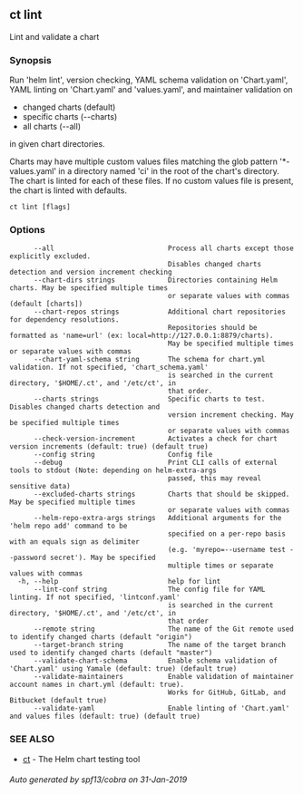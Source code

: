 ## ct lint

Lint and validate a chart

### Synopsis

Run 'helm lint', version checking, YAML schema validation
on 'Chart.yaml', YAML linting on 'Chart.yaml' and 'values.yaml',
and maintainer validation on

* changed charts (default)
* specific charts (--charts)
* all charts (--all)

in given chart directories.

Charts may have multiple custom values files matching the glob pattern
'*-values.yaml' in a directory named 'ci' in the root of the chart's
directory. The chart is linted for each of these files. If no custom
values file is present, the chart is linted with defaults.

```
ct lint [flags]
```

### Options

```
      --all                            Process all charts except those explicitly excluded.
                                       Disables changed charts detection and version increment checking
      --chart-dirs strings             Directories containing Helm charts. May be specified multiple times
                                       or separate values with commas (default [charts])
      --chart-repos strings            Additional chart repositories for dependency resolutions.
                                       Repositories should be formatted as 'name=url' (ex: local=http://127.0.0.1:8879/charts).
                                       May be specified multiple times or separate values with commas
      --chart-yaml-schema string       The schema for chart.yml validation. If not specified, 'chart_schema.yaml'
                                       is searched in the current directory, '$HOME/.ct', and '/etc/ct', in
                                       that order.
      --charts strings                 Specific charts to test. Disables changed charts detection and
                                       version increment checking. May be specified multiple times
                                       or separate values with commas
      --check-version-increment        Activates a check for chart version increments (default: true) (default true)
      --config string                  Config file
      --debug                          Print CLI calls of external tools to stdout (Note: depending on helm-extra-args
                                       passed, this may reveal sensitive data)
      --excluded-charts strings        Charts that should be skipped. May be specified multiple times
                                       or separate values with commas
      --helm-repo-extra-args strings   Additional arguments for the 'helm repo add' command to be
                                       specified on a per-repo basis with an equals sign as delimiter
                                       (e.g. 'myrepo=--username test --password secret'). May be specified
                                       multiple times or separate values with commas
  -h, --help                           help for lint
      --lint-conf string               The config file for YAML linting. If not specified, 'lintconf.yaml'
                                       is searched in the current directory, '$HOME/.ct', and '/etc/ct', in
                                       that order
      --remote string                  The name of the Git remote used to identify changed charts (default "origin")
      --target-branch string           The name of the target branch used to identify changed charts (default "master")
      --validate-chart-schema          Enable schema validation of 'Chart.yaml' using Yamale (default: true) (default true)
      --validate-maintainers           Enable validation of maintainer account names in chart.yml (default: true).
                                       Works for GitHub, GitLab, and Bitbucket (default true)
      --validate-yaml                  Enable linting of 'Chart.yaml' and values files (default: true) (default true)
```

### SEE ALSO

* [ct](ct.md)	 - The Helm chart testing tool

###### Auto generated by spf13/cobra on 31-Jan-2019
